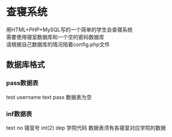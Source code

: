 # 查寝系统
用HTML+PHP+MySQL写的一个简单的学生会查寝系统<br/>
需要使用寝室数据库和一个空的密码数据库<br/>
请根据自己数据库的情况陪着config.php文件<br/>
## 数据库格式
### pass数据表 
test username
text pass
数据表为空
### inf数据表 
text     no     寝室号
int(2)   dep    学院代码
数据表须有各寝室对应学院的数据